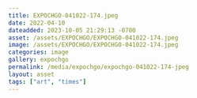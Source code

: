 ```yaml
---
title: EXPOCHGO-041022-174.jpeg
date: 2022-04-10
dateadded: 2023-10-05 21:29:13 -0700
asset: /assets/EXPOCHGO/EXPOCHGO-041022-174.jpeg
image: /assets/EXPOCHGO/EXPOCHGO-041022-174.jpeg
categories: image
gallery: expochgo
permalink: /media/expochgo/expochgo-041022-174-jpeg
layout: asset
tags: ["art", "times"]
--- 
```

